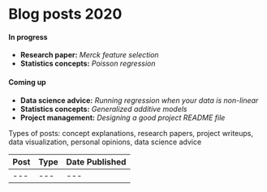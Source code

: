 # Blog posts 2020 

#### In progress

- **Research paper:** _Merck feature selection_
- **Statistics concepts:** _Poisson regression_

#### Coming up

- **Data science advice:** _Running regression when your data is non-linear_ 
- **Statistics concepts:** _Generalized additive models_
- **Project management:** _Designing a good project README file_

Types of posts: concept explanations, research papers, project writeups, data visualization, personal opinions, data science advice

| Post | Type | Date Published |
| --- | --- | --- |
| --- | --- | --- |


